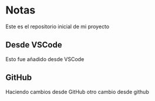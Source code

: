 # Notas
Este es el repositorio inicial de mi proyecto

## Desde VSCode
Esto fue añadido desde VSCode

## GitHub

Haciendo cambios desde GitHub
otro cambio desde github
